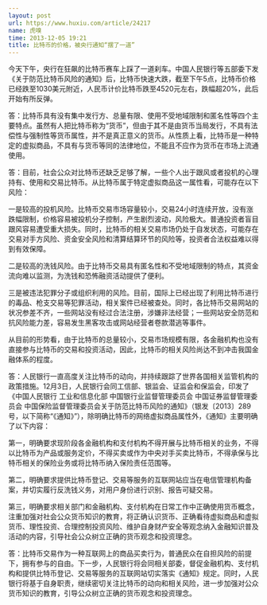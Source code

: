 ```yaml
---
layout: post
url: https://www.huxiu.com/article/24217
name: 虎嗅
time: 2013-12-05 19:21
title: 比特币的价格，被央行通知“摆了一道”
---
```

今天下午，央行在狂飙的比特币赛车上踩了一道刹车。中国人民银行等五部委下发《关于防范比特币风险的通知》后，比特币快速大跌，截至下午5点，比特币价格已经跌至1030美元附近，人民币计价比特币跌至4520元左右，跌幅超20%，此后开始有所反弹。

答：比特币具有没有集中发行方、总量有限、使用不受地域限制和匿名性等四个主要特点。虽然有人把比特币称为“货币”，但由于其不是由货币当局发行，不具有法偿性与强制性等货币属性，并不是真正意义的货币。从性质上看，比特币是一种特定的虚拟商品，不具有与货币等同的法律地位，不能且不应作为货币在市场上流通使用。

答：目前，社会公众对比特币还缺乏足够了解，一些个人出于跟风或者投机的心理持有、使用和交易比特币。从比特币属于特定虚拟商品这一属性看，可能存在以下风险：

一是较高的投机风险。比特币交易市场容量较小，交易24小时连续开放，没有涨跌幅限制，价格容易被投机分子控制，产生剧烈波动，风险极大。普通投资者盲目跟风容易遭受重大损失。同时，比特币的相关交易市场仍处于自发状态，可能存在交易对手方风险、资金安全风险和清算结算环节的风险等，投资者合法权益难以得到有效保障。

二是较高的洗钱风险。由于比特币交易具有匿名性和不受地域限制的特点，其资金流向难以监测，为洗钱和恐怖融资活动提供了便利。

三是被违法犯罪分子或组织利用的风险。目前，国际上已经出现了利用比特币进行的毒品、枪支交易等犯罪活动，相关案件已经被查处。同时，各比特币交易网站的状况参差不齐，一些网站没有经过合法注册，涉嫌非法经营；一些网站安全防范和抗风险能力差，容易发生黑客攻击或网站经营者卷款潜逃等事件。

从目前的形势看，由于比特币的总量较小，交易市场规模有限，各金融机构也没有直接参与比特币的交易和投资活动，因此，比特币的相关风险尚达不到冲击我国金融体系的程度。

答：人民银行一直高度关注比特币的动向，并持续跟踪了世界各国相关监管机构的政策措施。12月3日，人民银行会同工信部、银监会、证监会和保监会，印发了《中国人民银行 工业和信息化部 中国银行业监督管理委员会 中国证券监督管理委员会 中国保险监督管理委员会关于防范比特币风险的通知》（银发〔2013〕289号，以下简称“《通知》”），除明确比特币的网络虚拟商品属性外，《通知》主要明确了以下内容：

第一，明确要求现阶段各金融机构和支付机构不得开展与比特币相关的业务，不得以比特币为产品或服务定价，不得买卖或作为中央对手买卖比特币，不得承保与比特币相关的保险业务或将比特币纳入保险责任范围等。

第二，明确要求提供比特币登记、交易等服务的互联网站应当在电信管理机构备案，并切实履行反洗钱义务，对用户身份进行识别、报告可疑交易。

第三，明确要求相关部门和金融机构、支付机构在日常工作中正确使用货币概念，注重加强对社会公众货币知识的教育，将正确认识货币、正确看待虚拟商品和虚拟货币、理性投资、合理控制投资风险、维护自身财产安全等观念纳入金融知识普及活动的内容，引导社会公众树立正确的货币观念和投资理念。

答：比特币交易作为一种互联网上的商品买卖行为，普通民众在自担风险的前提下，拥有参与的自由。下一步，人民银行将会同相关部委，督促金融机构、支付机构和提供比特币登记、交易等服务的互联网站切实落实《通知》规定。同时，人民银行将基于自身职责，继续密切关注比特币的动向和相关风险，进一步加强对公众货币知识的教育，引导公众树立正确的货币观念和投资理念。

